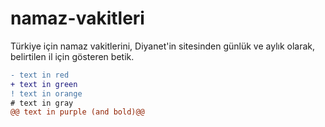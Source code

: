 # namaz-vakitleri

Türkiye için namaz vakitlerini, Diyanet'in sitesinden günlük ve aylık olarak, belirtilen il için gösteren betik.

```diff
- text in red
+ text in green
! text in orange
# text in gray
@@ text in purple (and bold)@@
```
